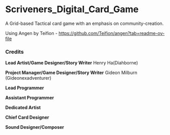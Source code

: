 # Scriveners_Digital_Card_Game
A Grid-based Tactical card game with an emphasis on community-creation.

Using Angen by Teifion - https://github.com/Teifion/angen?tab=readme-ov-file

### Credits  
**Lead Artist/Game Designer/Story Writer**
Henry Ha(Diahborne) 

**Project Manager/Game Designer/Story Writer**
Gideon Milburn (Gideonexadventurer)

**Lead Programmer**

**Assistant Programmer**

**Dedicated Artist**

**Chief Card Designer**

**Sound Designer/Composer**



